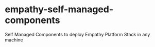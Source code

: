 # empathy-self-managed-components
Self Managed Components to deploy Empathy Platform Stack in any machine
